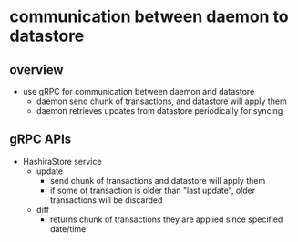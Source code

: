 # communication between daemon to datastore

## overview

* use gRPC for communication between daemon and datastore
  * daemon send chunk of transactions, and datastore will apply them
  * daemon retrieves updates from datastore periodically for syncing

## gRPC APIs

* HashiraStore service
  * update
    * send chunk of transactions and datastore will apply them
    * if some of transaction is older than "last update", older transactions will be discarded
  * diff
    * returns chunk of transactions they are applied since specified date/time

